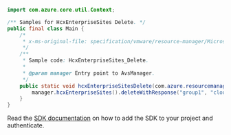 ```java
import com.azure.core.util.Context;

/** Samples for HcxEnterpriseSites Delete. */
public final class Main {
    /*
     * x-ms-original-file: specification/vmware/resource-manager/Microsoft.AVS/stable/2021-12-01/examples/HcxEnterpriseSites_Delete.json
     */
    /**
     * Sample code: HcxEnterpriseSites_Delete.
     *
     * @param manager Entry point to AvsManager.
     */
    public static void hcxEnterpriseSitesDelete(com.azure.resourcemanager.avs.AvsManager manager) {
        manager.hcxEnterpriseSites().deleteWithResponse("group1", "cloud1", "site1", Context.NONE);
    }
}
```

Read the [SDK documentation](https://github.com/Azure/azure-sdk-for-java/blob/azure-resourcemanager-avs_1.0.0-beta.3/sdk/avs/azure-resourcemanager-avs/README.md) on how to add the SDK to your project and authenticate.
